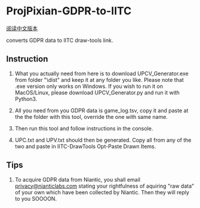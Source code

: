 # ProjPixian-GDPR-to-IITC

[阅读中文版本](README_CHN.md)

converts GDPR data to IITC draw-tools link.
## Instruction 
1. What you actually need from here is to download UPCV_Generator.exe from folder "\dist" and keep it at any folder you like. Please note that .exe version only works on Windows. If you wish to run it on MacOS/Linux, please download UPCV_Generator.py and run it with Python3.

2. All you need from you GDPR data is game_log.tsv, copy it and paste at the the folder with this tool, override the one with same name.

3. Then run this tool and follow instructions in the console.

4. UPC.txt and UPV.txt should then be generated. Copy all from any of the two and paste in IITC-DrawTools Opt-Paste Drawn Items.



## Tips 
1. To acquire GDPR data from Niantic, you shall email [privacy@nianticlabs.com](mailto:privacy@nianticlabs.com) stating your rightfulness of aquiring "raw data" of your own which have been collected by Niantic. Then they will reply to you SOOOON.
